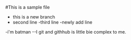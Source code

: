 #This is a sample file

- this is a new branch
- second line
-third line
-newly add line

-i'm batman
--I git and githhub is little bie complex to me.